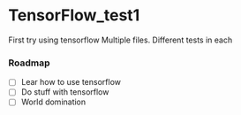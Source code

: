 # TensorFlow_test1
First try using tensorflow
Multiple files. Different tests in each

### Roadmap
- [ ] Lear how to use tensorflow
- [ ] Do stuff with tensorflow
- [ ] World domination